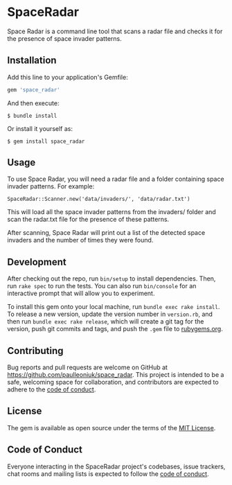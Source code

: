# SpaceRadar

Space Radar is a command line tool that scans a radar file and checks it for the presence of space invader patterns.

## Installation

Add this line to your application's Gemfile:

```ruby
gem 'space_radar'
```

And then execute:

    $ bundle install

Or install it yourself as:

    $ gem install space_radar

## Usage

To use Space Radar, you will need a radar file and a folder containing space invader patterns. For example:
```
SpaceRadar::Scanner.new('data/invaders/', 'data/radar.txt')
```

This will load all the space invader patterns from the invaders/ folder and scan the radar.txt file for the presence of these patterns.

After scanning, Space Radar will print out a list of the detected space invaders and the number of times they were found.

## Development

After checking out the repo, run `bin/setup` to install dependencies. Then, run `rake spec` to run the tests. You can also run `bin/console` for an interactive prompt that will allow you to experiment.

To install this gem onto your local machine, run `bundle exec rake install`. To release a new version, update the version number in `version.rb`, and then run `bundle exec rake release`, which will create a git tag for the version, push git commits and tags, and push the `.gem` file to [rubygems.org](https://rubygems.org).

## Contributing

Bug reports and pull requests are welcome on GitHub at https://github.com/paulleoniuk/space_radar. This project is intended to be a safe, welcoming space for collaboration, and contributors are expected to adhere to the [code of conduct](https://github.com/paulleoniuk/space_radar/blob/master/CODE_OF_CONDUCT.md).


## License

The gem is available as open source under the terms of the [MIT License](https://opensource.org/licenses/MIT).

## Code of Conduct

Everyone interacting in the SpaceRadar project's codebases, issue trackers, chat rooms and mailing lists is expected to follow the [code of conduct](https://github.com/paulleoniuk/space_radar/blob/master/CODE_OF_CONDUCT.md).
